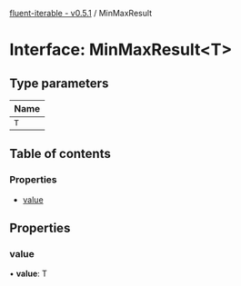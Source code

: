 [fluent-iterable - v0.5.1](../README.md) / MinMaxResult

# Interface: MinMaxResult<T\>

## Type parameters

| Name |
| :------ |
| `T` |

## Table of contents

### Properties

- [value](minmaxresult.md#value)

## Properties

### value

• **value**: T
